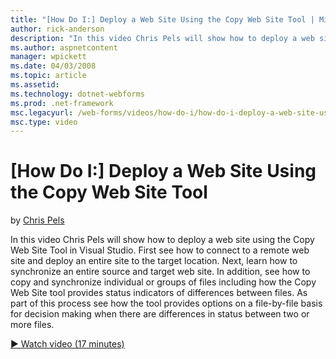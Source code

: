 ```yaml
---
title: "[How Do I:] Deploy a Web Site Using the Copy Web Site Tool | Microsoft Docs"
author: rick-anderson
description: "In this video Chris Pels will show how to deploy a web site using the Copy Web Site Tool in Visual Studio. First see how to connect to a remote web site and..."
ms.author: aspnetcontent
manager: wpickett
ms.date: 04/03/2008
ms.topic: article
ms.assetid: 
ms.technology: dotnet-webforms
ms.prod: .net-framework
msc.legacyurl: /web-forms/videos/how-do-i/how-do-i-deploy-a-web-site-using-the-copy-web-site-tool
msc.type: video
---
```

[How Do I:] Deploy a Web Site Using the Copy Web Site Tool
====================
by [Chris Pels](https://twitter.com/chrispels)

In this video Chris Pels will show how to deploy a web site using the Copy Web Site Tool in Visual Studio. First see how to connect to a remote web site and deploy an entire site to the target location. Next, learn how to synchronize an entire source and target web site. In addition, see how to copy and synchronize individual or groups of files including how the Copy Web Site tool provides status indicators of differences between files. As part of this process see how the tool provides options on a file-by-file basis for decision making when there are differences in status between two or more files.

[&#9654; Watch video (17 minutes)](https://channel9.msdn.com/Blogs/ASP-NET-Site-Videos/how-do-i-deploy-a-web-site-using-the-copy-web-site-tool)
